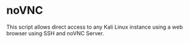 # noVNC
This script allows direct access to any Kali Linux instance using a web browser using SSH and noVNC Server. 
